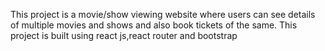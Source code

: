 This project is a movie/show viewing website where users can see details of multiple movies and shows and also book tickets of the same.
This project is built using react js,react router and bootstrap
